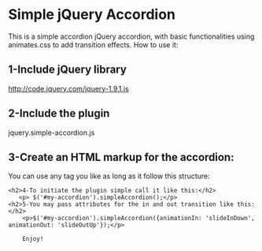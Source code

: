 Simple jQuery Accordion
=======================

This is a simple accordion jQuery accordion, with basic functionalities using animates.css to add transition effects.
How to use it:
    <h2>1-Include jQuery library</h2>
        <p>http://code.jquery.com/jquery-1.9.1.js</p>
    <h2>2-Include the plugin</h2>
       <p> jquery.simple-accordion.js</p>
    <h2>3-Create an HTML markup for the accordion:</h2>
        You can use any tag you like as long as it follow this structure:

    <h2>4-To initiate the plugin simple call it like this:</h2>
       <p> $('#my-accordion').simpleAccordion();</p>
    <h2>5-You may pass attributes for the in and out transition like this:</h2>
        <p>$('#my-accordion').simpleAccordion({animationIn: 'slideInDown', animationOut: 'slideOutUp'});</p>

        Enjoy!
